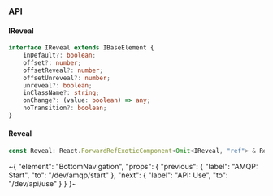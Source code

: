 

### API

#### IReveal

```ts
interface IReveal extends IBaseElement {
    inDefault?: boolean;
    offset?: number;
    offsetReveal?: number;
    offsetUnreveal?: number;
    unreveal?: boolean;
    inClassName?: string;
    onChange?: (value: boolean) => any;
    noTransition?: boolean;
}
```

#### Reveal

```ts
const Reveal: React.ForwardRefExoticComponent<Omit<IReveal, "ref"> & React.RefAttributes<unknown>>;
```

~{
  "element": "BottomNavigation",
  "props": {
    "previous": {
      "label": "AMQP: Start",
      "to": "/dev/amqp/start"
    },
    "next": {
      "label": "API: Use",
      "to": "/dev/api/use"
    }
  }
}~
